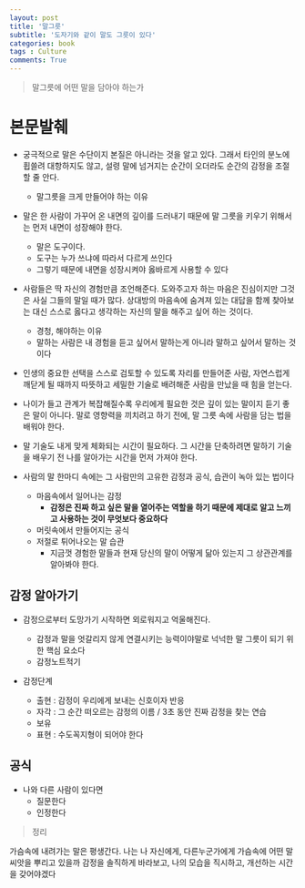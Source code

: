 ```yaml
---
layout: post
title: '말그릇'
subtitle: '도자기와 같이 말도 그릇이 있다'
categories: book
tags : Culture
comments: True
---
```


> 말그릇에 어떤 말을 담아야 하는가

# 본문발췌
 - 궁극적으로 말은 수단이지 본질은 아니라는 것을 알고 있다. 그래서 타인의 분노에 휩쓸려 대항하지도 않고,
설령 말에 넘거지는 순간이 오더라도 순간의 감정을 조절할 줄 안다.
	+ 말그릇을 크게 만들어야 하는 이유

 - 말은 한 사람이 가꾸어 온 내면의 깊이를 드러내기 때문에 말 그릇을 키우기 위해서는 먼저 내면이 성장해야 한다.
	+ 말은 도구이다.
	+ 도구는 누가 쓰냐에 따라서 다르게 쓰인다
	+ 그렇기 때문에 내면을 성장시켜야 옳바르게 사용할 수 있다

 - 사람들은 딱 자신의 경험만큼 조언해준다. 도와주고자 하는 마음은 진심이지만 그것은 사실 그들의 말일 때가 많다.
상대방의 마음속에 숨겨져 있는 대답을 함께 찾아보는 대신 스스로 옳다고 생각하는 자신의 말을 해주고 싶어 하는 것이다.
	+ 경청, 해야하는 이유
	+ 말하는 사람은 내 경험을 듣고 싶어서 말하는게 아니라 말하고 싶어서 말하는 것이다

 - 인생의 중요한 선택을 스스로 검토할 수 있도록 자리를 만들어준 사람, 자연스럽게 깨닫게 될 때까지 따뜻하고 세밀한 기술로
배려해준 사람을 만났을 때 힘을 얻는다.

 - 나이가 들고 관계가 복잡해질수록 우리에게 필요한 것은 깊이 있는 말이지 듣기 좋은 말이 아니다.
말로 영향력을 끼치려고 하기 전에, 말 그릇 속에 사람을 담는 법을 배워야 한다.

 - 말 기술도 내게 맞게 체화되는 시간이 필요하다. 
그 시간을 단축하려면 말하기 기술을 배우기 전 나를 알아가는 시간을 먼저 가져야 한다.

 - 사람의 말 한마디 속에는 그 사람만의 고유한 감정과 공식, 습관이 녹아 있는 법이다
	+ 마음속에서 일어나는 감정
		+ **감정은 진짜 하고 싶은 말을 열어주는 역할을 하기 때문에 제대로 알고 느끼고 사용하는 것이 무엇보다 중요하다**
	+ 머릿속에서 만들어지는 공식
	+ 저절로 튀어나오는 말 습관
		+ 지금껏 경험한 말들과 현재 당신의 말이 어떻게 닮아 있는지 그 상관관계를 알아봐야 한다.

## 감정 알아가기

 - 감정으로부터 도망가기 시작하면 외로워지고 억울해진다.
	+ 감정과 말을 엇갈리지 않게 연결시키는 능력이야말로 넉넉한 말 그릇이 되기 위한 핵심 요소다
	+ 감정노트적기
 
 - 감정단계
	+ 출현 : 감정이 우리에게 보내는 신호이자 반응
	+ 자각 : 그 순간 떠오르는 감정의 이름 / 3초 동안 진짜 감정을 찾는 연습
	+ 보유 
	+ 표현 : 수도꼭지형이 되어야 한다

## 공식
 - 나와 다른 사람이 있다면
	+ 질문한다
	+ 인정한다


> 정리

가슴속에 내려가는 말은 평생간다. 나는 나 자신에게, 다른누군가에게 가슴속에 어떤 말씨앗을 뿌리고 있을까
감정을 솔직하게 바라보고, 나의 모습을 직시하고, 개선하는 시간을 갖어야겠다
		